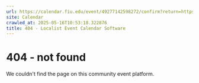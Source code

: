 ```yaml
---
url: https://calendar.fiu.edu/event/49277142598272/confirm?return=https%3A%2F%2Fcalendar.fiu.edu%2Fevent%2Frcr-workshop-research-data-management
site: Calendar
crawled_at: 2025-05-16T10:53:18.322876
title: 404 - Localist Event Calendar Software
---
```


# 404 - not found
We couldn't find the page on this community event platform.
